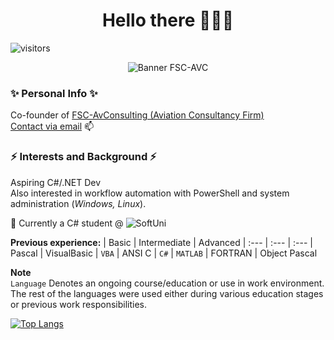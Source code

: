 <h1 align="center">Hello there 👨🏻‍✈️</h1>

<!--[![Years Badge](https://badges.pufler.dev/years/kaiserdmc)](https://badges.pufler.dev)-->

![visitors](https://visitor-badge.glitch.me/badge?page_id=kaiserdmc)

<p align="center">
  <img src="https://cdn.discordapp.com/attachments/659853809165533186/976122212702650478/Logo_Kris_Banner_kopieren.jpg" alt="Banner FSC-AVC"/>
</p>

### ✨ Personal Info ✨
Co-founder of [FSC-AvConsulting (Aviation Consultancy Firm)](https://fsc-avconsulting.ch)  
[Contact via email](mailto:k.fodor@fsc-avconsulting.ch) 📫 



### ⚡ Interests and Background ⚡
Aspiring C#/.NET Dev  
Also interested in workflow automation with PowerShell and system administration (*Windows, Linux*).  

🔭 Currently a C# student @ ![SoftUni](https://github.com/SoftUni)  

**Previous experience:** 
| Basic | Intermediate | Advanced
| :--- | :--- | :---
| Pascal | VisualBasic | `VBA`
| ANSI C | `C#` | `MATLAB`
| FORTRAN
| Object Pascal

**Note**  
`Language` Denotes an ongoing course/education or use in work environment.  
The rest of the languages were used either during various education stages or previous work responsibilities.

[![Top Langs](https://github-readme-stats.vercel.app/api/top-langs/?username=kaiserdmc&layout=compact&theme=nord&)](https://github.com/anuraghazra/github-readme-stats)


<!--
**KaiserDMC/KaiserDMC** is a ✨ _special_ ✨ repository because its `README.md` (this file) appears on your GitHub profile.

Here are some ideas to get you started:

- 🔭 I’m currently working on ...
- 🌱 I’m currently learning ...
- 👯 I’m looking to collaborate on ...
- 🤔 I’m looking for help with ...
- 💬 Ask me about ...
- 📫 How to reach me: ...
- 😄 Pronouns: ...
- ⚡ Fun fact: ...
-->


